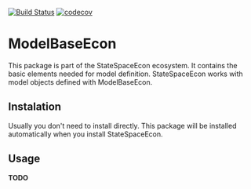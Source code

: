 [![Build Status](https://travis-ci.com/bankofcanada/ModelBaseEcon.jl.svg?token=YqWsQuowmx6VN8LWn3m7&branch=master)](https://travis-ci.com/bankofcanada/ModelBaseEcon.jl)
[![codecov](https://codecov.io/gh/bankofcanada/ModelBaseEcon.jl/branch/master/graph/badge.svg?token=YICWA48ZRV)](https://codecov.io/gh/bankofcanada/ModelBaseEcon.jl)

# ModelBaseEcon

This package is part of the StateSpaceEcon ecosystem.
It contains the basic elements needed for model definition.
StateSpaceEcon works with model objects defined with ModelBaseEcon.

## Instalation

Usually you don't need to install directly.
This package will be installed automatically when you install StateSpaceEcon.

## Usage

**TODO**
